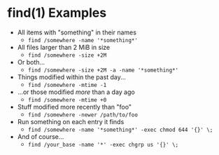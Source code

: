 # find(1) Examples #

* All items with "something" in their names
    * `find /somewhere -name '*something*'`
* All files larger than 2 MiB in size
    * `find /somewhere -size +2M`
* Or both...
    * `find /somewhere -size +2M -a -name '*something*'`
* Things modified within the past day...
	* `find /somewhere -mtime -1`
* ...or those modified *more* than a day ago
	* `find /somewhere -mtime +0`
* Stuff modified more recently than "foo"
	* `find /somewhere -newer /path/to/foo`
* Run something on each entry it finds
	* `find /somewhere -name '*something*' -exec chmod 644 '{}' \;`
* And of course...
    * `find /your_base -name '*' -exec chgrp us '{}' \;`


